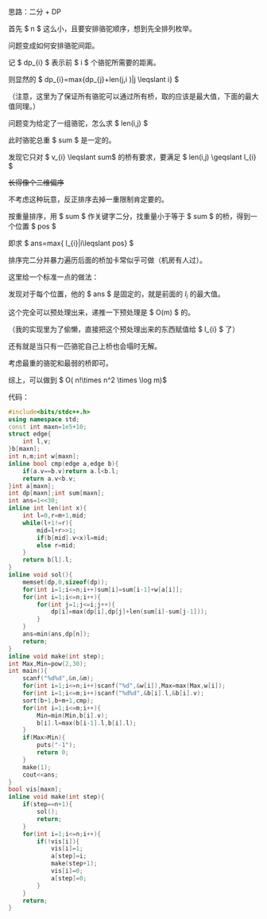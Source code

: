 思路：二分 + DP

首先 $ n $ 这么小，且要安排骆驼顺序，想到先全排列枚举。

问题变成如何安排骆驼间距。

记 $ dp_{i} $ 表示前 $ i $ 个骆驼所需要的距离。

则显然的 $ dp_{i}=max\{dp_{j}+len(j,i )|j \leqslant i\} $

（注意，这里为了保证所有骆驼可以通过所有桥，取的应该是最大值，下面的最大值同理。）

问题变为给定了一组骆驼，怎么求 $ len(i,j) $

此时骆驼总重 $ sum $ 是一定的。

发现它只对 $ v_{i} \leqslant sum$ 的桥有要求，要满足 $ len(i,j) \geqslant  l_{i} $


~~长得像个二维偏序~~


不考虑这种玩意，反正排序去掉一重限制肯定要的。

按重量排序，用 $ sum $ 作关键字二分，找重量小于等于 $ sum $ 的桥，得到一个位置 $  pos $

即求 $ ans=max\{ l_{i}|i\leqslant pos\} $ 

排序完二分并暴力遍历后面的桥加卡常似乎可做（机房有人过）。

这里给一个标准一点的做法：


发现对于每个位置，他的 $ ans $ 是固定的，就是前面的 $l_{i}$ 的最大值。

这个完全可以预处理出来，递推一下预处理是 $ O(m) $ 的。

（我的实现里为了偷懒，直接把这个预处理出来的东西赋值给 $ l_{i} $ 了）

还有就是当只有一匹骆驼自己上桥也会塌时无解。

考虑最重的骆驼和最弱的桥即可。

综上，可以做到 $ O( n!\times n^2 \times \log m)$

代码：

```cpp
#include<bits/stdc++.h>
using namespace std;
const int maxn=1e5+10;
struct edge{
	int l,v;
}b[maxn];
int n,m;int w[maxn];
inline bool cmp(edge a,edge b){
	if(a.v==b.v)return a.l<b.l;
	return a.v<b.v;
}int a[maxn];
int dp[maxn];int sum[maxn];
int ans=1<<30;
inline int len(int x){
	int l=0,r=m+1,mid;
	while(l+1!=r){
		mid=l+r>>1;
		if(b[mid].v<x)l=mid;
		else r=mid;
	}
	return b[l].l;
}
inline void sol(){
	memset(dp,0,sizeof(dp));
	for(int i=1;i<=n;i++)sum[i]=sum[i-1]+w[a[i]];
	for(int i=1;i<=n;i++){
		for(int j=1;j<=i;j++){
			dp[i]=max(dp[i],dp[j]+len(sum[i]-sum[j-1]));
		}
	}
	ans=min(ans,dp[n]);
	return;
}
inline void make(int step);
int Max,Min=pow(2,30);
int main(){
	scanf("%d%d",&n,&m);
	for(int i=1;i<=n;i++)scanf("%d",&w[i]),Max=max(Max,w[i]);
	for(int i=1;i<=m;i++)scanf("%d%d",&b[i].l,&b[i].v);
	sort(b+1,b+m+1,cmp);
	for(int i=1;i<=m;i++){
		Min=min(Min,b[i].v);
		b[i].l=max(b[i-1].l,b[i].l);
	}
	if(Max>Min){
		puts("-1");
		return 0;
	}
	make(1);
	cout<<ans;
}
bool vis[maxn];
inline void make(int step){
	if(step==n+1){
		sol();
		return;
	}
	for(int i=1;i<=n;i++){
		if(!vis[i]){
			vis[i]=1;
			a[step]=i;
			make(step+1);
			vis[i]=0;
			a[step]=0;
		}
	}
	return;
}
```
